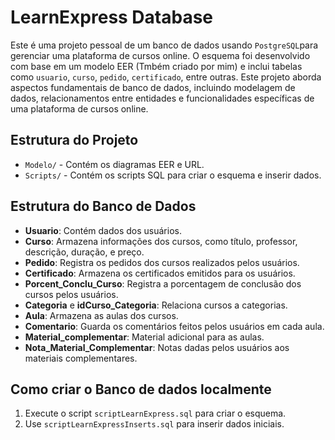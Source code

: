 # LearnExpress Database

Este é uma projeto pessoal de um banco de dados usando `PostgreSQL`para gerenciar uma plataforma de cursos online. O esquema foi desenvolvido com base em um modelo EER (Tmbém criado por mim) e inclui tabelas como `usuario`, `curso`, `pedido`, `certificado`, entre outras.
Este projeto aborda aspectos fundamentais de banco de dados, incluindo modelagem de dados, relacionamentos entre entidades e funcionalidades específicas de uma plataforma de cursos online.

## Estrutura do Projeto
- `Modelo/` - Contém os diagramas EER e URL.
- `Scripts/` - Contém os scripts SQL para criar o esquema e inserir dados.

## Estrutura do Banco de Dados

- **Usuario**: Contém dados dos usuários.
- **Curso**: Armazena informações dos cursos, como título, professor, descrição, duração, e preço.
- **Pedido**: Registra os pedidos dos cursos realizados pelos usuários.
- **Certificado**: Armazena os certificados emitidos para os usuários.
- **Porcent_Conclu_Curso**: Registra a porcentagem de conclusão dos cursos pelos usuários.
- **Categoria** e **idCurso_Categoria**: Relaciona cursos a categorias.
- **Aula**: Armazena as aulas dos cursos.
- **Comentario**: Guarda os comentários feitos pelos usuários em cada aula.
- **Material_complementar**: Material adicional para as aulas.
- **Nota_Material_Complementar**: Notas dadas pelos usuários aos materiais complementares.

## Como criar o Banco de dados localmente

1. Execute o script `scriptLearnExpress.sql` para criar o esquema.
2. Use `scriptLearnExpressInserts.sql` para inserir dados iniciais.

